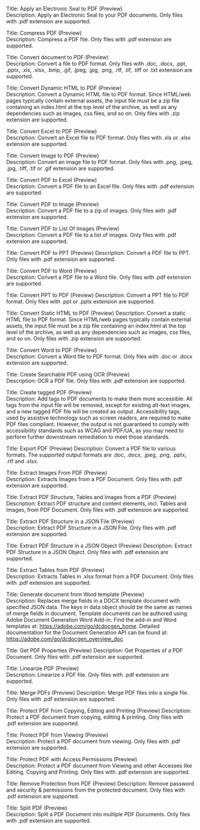 Title: Apply an Electronic Seal to PDF (Preview)	
Description: Apply an Electronic Seal to your PDF documents. Only files with .pdf extension are supported.

Title: Compress PDF (Preview)	
Description: Compress a PDF file. Only files with .pdf extension are supported.

Title: Convert document to PDF (Preview)	
Description: Convert a file to PDF format. Only files with .doc, .docx, .ppt, .pptx, .xls, .xlsx, .bmp, .gif, .jpeg, .jpg, .png, .rtf, .tif, .tiff or .txt extension are supported.

Title: Convert Dynamic HTML to PDF (Preview)	
Description: Convert a Dynamic HTML file to PDF format. Since HTML/web pages typically contain external assets, the input file must be a zip file containing an index.html at the top level of the archive, as well as any dependencies such as images, css files, and so on. Only files with .zip extension are supported.

Title: Convert Excel to PDF (Preview)	
Description: Convert an Excel file to PDF format. Only files with .xls or .xlsx extension are supported.

Title: Convert Image to PDF (Preview)	
Description: Convert an image file to PDF format. Only files with .png, .jpeg, .jpg, .tiff, .tif or .gif extension are supported.

Title: Convert PDF to Excel (Preview)	
Description: Convert a PDF file to an Excel file. Only files with .pdf extension are supported.

Title: Convert PDF to Image (Preview)	
Description: Convert a PDF file to a zip of images. Only files with .pdf extension are supported.

Title: Convert PDF to List Of Images (Preview)	
Description: Convert a PDF file to a list of images. Only files with .pdf extension are supported.

Title: Convert PDF to PPT (Preview)	
Description: Convert a PDF file to PPT. Only files with .pdf extension are supported.

Title: Convert PDF to Word (Preview)	
Description: Convert a PDF file to a Word file. Only files with .pdf extension are supported.

Title: Convert PPT to PDF (Preview)	
Description: Convert a PPT file to PDF format. Only files with .ppt or .pptx extension are supported.

Title: Convert Static HTML to PDF (Preview)	
Description: Convert a static HTML file to PDF format. Since HTML/web pages typically contain external assets, the input file must be a zip file containing an index.html at the top level of the archive, as well as any dependencies such as images, css files, and so on. Only files with .zip extension are supported.

Title: Convert Word to PDF (Preview)	
Description: Convert a Word file to PDF format. Only files with .doc or .docx extension are supported.

Title: Create Searchable PDF using OCR (Preview)	
Description: OCR a PDF file. Only files with .pdf extension are supported.

Title: Create tagged PDF (Preview)	
Description: Add tags to PDF documents to make them more accessible. All tags from the input file will be removed, except for existing alt-text images, and a new tagged PDF file will be created as output. Accessibility tags, used by assistive technology such as screen readers, are required to make PDF files compliant. However, the output is not guaranteed to comply with accessibility standards such as WCAG and PDF/UA, as you may need to perform further downstream remediation to meet those standards.

Title: Export PDF (Preview)	
Description: Convert a PDF file to various formats. The supported output formats are .doc, .docx, .jpeg, .png, .pptx, .rtf and .xlsx.

Title: Extract Images From PDF (Preview)	
Description: Extracts Images from a PDF Document. Only files with .pdf extension are supported.

Title: Extract PDF Structure, Tables and Images from a PDF (Preview)	
Description: Extract PDF structure and content elements, incl. Tables and Images, from PDF Document. Only files with .pdf extension are supported.

Title: Extract PDF Structure in a JSON File (Preview)	
Description: Extract PDF Structure in a JSON File. Only files with .pdf extension are supported.

Title: Extract PDF Structure in a JSON Object (Preview)	
Description: Extract PDF Structure in a JSON Object. Only files with .pdf extension are supported.

Title: Extract Tables from PDF (Preview)	
Description: Extracts Tables in .xlsx format from a PDF Document. Only files with .pdf extension are supported.

Title: Generate document from Word template (Preview)	
Description: Replaces merge fields in a DOCX template document with specified JSON data. The keys in data object should be the same as names of merge fields in document. Template documents can be authored using Adobe Document Generation Word Add-in. Find the add-in and Word templates at: https://adobe.com/go/dcdocgen_home. Detailed documentation for the Document Generation API can be found at: https://adobe.com/go/dcdocgen_overview_doc

Title: Get PDF Properties (Preview)	
Description: Get Properties of a PDF Document. Only files with .pdf extension are supported.

Title: Linearize PDF (Preview)	
Description: Linearize a PDF file. Only files with .pdf extension are supported.

Title: Merge PDFs (Preview)	
Description: Merge PDF files into a single file. Only files with .pdf extension are supported.

Title: Protect PDF from Copying, Editing and Printing (Preview)	
Description: Protect a PDF document from copying, editing & printing. Only files with .pdf extension are supported.

Title: Protect PDF from Viewing (Preview)	
Description: Protect a PDF document from viewing. Only files with .pdf extension are supported.

Title: Protect PDF with Access Permissions (Preview)	
Description: Protect a PDF document from Viewing and other Accesses like Editing, Copying and Printing. Only files with .pdf extension are supported.

Title: Remove Protection from PDF (Preview)	
Description: Remove password and security & permissions from the protected document. Only files with .pdf extension are supported.

Title: Split PDF (Preview)	
Description: Split a PDF Document into multiple PDF Documents. Only files with .pdf extension are supported.